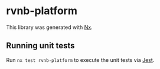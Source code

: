 # rvnb-platform

This library was generated with [Nx](https://nx.dev).

## Running unit tests

Run `nx test rvnb-platform` to execute the unit tests via [Jest](https://jestjs.io).
